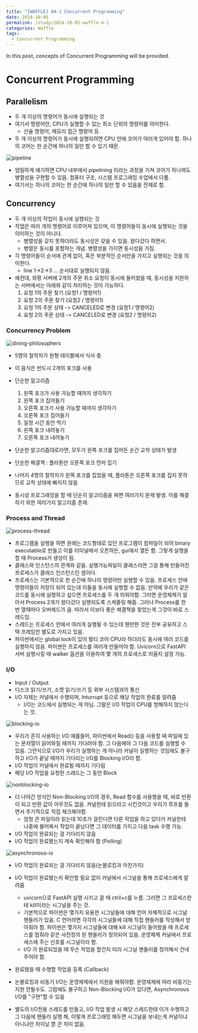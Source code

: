 ```yaml
---
title: "[WAFFLE] 04-1 Concurrent Programming"
date: 2024-10-05
permalink: /study/2024-10-05-waffle-4-1
categories: Waffle
tags:
  - Concurrent Programming
---
```


In this post, concepts of Concurrent Programming will be provided.

# Concurrent Programming

## Parallelism
- 두 개 이상의 명령어가 동시에 실행되는 것
- 여기서 명령어란, CPU가 실행할 수 있는 최소 단위의 명령어를 의미한다.
  - 산술 명령어, 메모리 접근 명령어 등.
- 두 개 이상의 명령어가 동시에 실행되려면 CPU 안에 코어가 여러개 있어야 함. 하나의 코어는 한 순간에 하나의 일만 할 수 있기 때문.

![pipeline](..\images\2024-10-05-waffle-4-1\pipeline.png)
- 엄밀하게 얘기하면 CPU 내부에서 pipelining 이라는 과정을 거쳐 코어가 하나여도 병렬성을 구현할 수 있음. 컴퓨터 구조, 시스템 프로그래밍 수업에서 다룸.
- 여기서는 하나의 코어는 한 순간에 하나의 일만 할 수 있음을 전제로 함.

## Concurrency
- 두 개 이상의 작업이 동시에 실행되는 것
- 작업은 여러 개의 명령어로 이루어져 있으며, 이 명령어들이 동시에 실행되는 것을 의미하는 것이 아니다.
  - 병렬성을 갖지 못하더라도 동시성은 갖을 수 있음. 왔다갔다 하면서.
  - 병렬은 동시를 포함하는 개념. 병렬성을 가지면 동시성을 가짐.
- 각 명령어들이 순서에 관계 없이, 혹은 부분적인 순서만을 가지고 실행되는 것을 의미한다.
  - line 1->2->3 ... 순서대로 실행되지 않음.
- 예컨데, 와팡 서버에 2개의 주문 취소 요청이 동시에 들어왔을 때, 동시성을 지원하는 서버에서는 아래와 같이 처리하는 것이 가능하다.
  1. 요청 1의 주문 찾기 (요청1 / 명령어1)
  2. 요청 2의 주문 찾기 (요청2 / 명령어1)
  3. 요청 1의 주문 상태 -> CANCELED로 변경 (요청1 / 명령어2)
  4. 요청 2의 주문 상태 -> CANCELED로 변경 (요청2 / 명령어2)

### Concurrency Problem
![dining-philosophers](..\images\2024-10-05-waffle-4-1\dining-philosophers.png)

- 5명의 철학자가 원형 테이블에서 식사 중
- 이 음식은 반드시 2개의 포크를 사용
- 단순한 알고리즘
  1. 왼쪽 포크가 사용 가능할 때까지 생각하기
  2. 왼쪽 포크 집어들기
  3. 오른쪽 포크가 사용 가능할 때까지 생각하기
  4. 오른쪽 포크 집어들기
  5. 일정 시간 동안 먹기
  6. 왼쪽 포크 내려놓기
  7. 오른쪽 포크 내려놓기

- 단순한 알고리즘대로라면, 모두가 왼쪽 포크를 집어든 순간 교착 상태가 발생
- 단순한 해결책 : 플라톤만 오른쪽 포크 먼저 집기
- 나머지 4명의 철학자가 왼쪽 포크를 집었을 때, 플라톤은 오른쪽 포크를 집지 못하므로 교착 상태에 빠지지 않음
- 동시성 프로그래밍을 할 때 단순히 알고리즘을 짜면 여러가지 문제 발생. 이를 해결하기 위한 여러가지 알고리즘 존재.

### Process and Thread
![process-thread](..\images\2024-10-05-waffle-4-1\process-thread.png)
- 프로그램을 실행을 하면 원래는 코드형태로 있던 프로그램이 컴파일이 되어 binary executable로 만들고 이를 터미널에서 오픈하든, gui에서 열든 함. 그렇게 실행을 할 때 Process가 생성이 됨.
- 클래스와 인스턴스의 관계와 같음. 실행가능파일이 클래스라면 그걸 통해 만들어진 프로세스가 클래스 인스턴스인 셈이다.
- 프로세스는 기본적으로 한 순간에 하나의 명령어만 실행할 수 있음. 프로세스 안에 명령어들이 저장이 되어 있는데 이들을 동시에 실행할 수 없음. 만약에 우리가 같은 코드를 동시에 실행하고 싶으면 프로세스를 두 개 띄워야함. 그러면 운영체제가 알아서 Process 2개가 왔다갔다 실행되도록 스케줄링 해줌. 그러나 Process를 한 번 열때마다 오버헤드가 큼. 따라서 이보다 좋은 해결책을 찾았는게 그것이 바로 스레드임. 
- 스레드는 프로세스 안에서 여러개 실행될 수 있는데 웬만한 것은 전부 공유하고 스택 프레임만 별도로 가지고 있음.
- 파이썬에서는 global lock이 있어 멀티 코어 CPU라 하더라도 동시에 여러 코드를 실행하지 않음. 파이썬은 프로세스를 여러개 만들어야 함. Uvicorn으로 FastAPI 서버 실행시킬 때 walker 옵션을 이용하여 몇 개의 프로세스로 띄울지 설정 가능.

### I/O
- Input / Output
- 디스크 읽기/쓰기, 소켓 읽기/쓰기 등 외부 시스템과의 통신
- I/O 자체는 커널에서 수행되며, Inturrupt 등으로 해당 작업의 완료를 알려줌
  - I/O는 코드에서 실행되는 게 아님. 그말은 I/O 작업이 CPU를 방해하지 않는다는 것.

![blocking-io](..\images\2024-10-05-waffle-4-1\blocking-io.png)
- 우리가 흔히 사용하는 I/O 예를들어, 파이썬에서 Read() 등을 사용할 때 파일에 있는 문자열이 읽어와질 때까지 기다려야 함. 그 다음에야 그 다음 코드를 실행할 수 있음. 그런식으로 I/O가 우리가 실행하는 게 아니라 커널이 실행하는 것임에도 불구하고 I/O가 끝날 때까지 기다리는 I/O를 Blocking I/O라 함.
- I/O 작업이 커널에서 완료될 때까지 기다림
- 해당 I/O 작업을 요청한 스레드는 그 동안 Block

![nonblocking-io](..\images\2024-10-05-waffle-4-1\nonblocking-io.png)
- 더 나아간 방식인 Non-Blocking I/O의 경우, Read 함수를 사용했을 때, 바로 반환이 되고 반환 값이 아무것도 없음. 커널한테 읽으라고 시킨것이고 우리가 루프를 돌면서 주기적으로 직접 체크해야함.
  - 엄청 큰 파일이라 읽는데 10초가 걸린다면 다른 작업을 하고 있다가 커널한테 나중에 물어봐서 작업이 끝났다면 그 데이터를 가지고 다음 task 수행 가능.
- I/O 작업이 완료되는 걸 기다리지 않음
- I/O 작업이 완료됐는지 계속 확인해야 함 (Polling)



![asynchronous-io](..\images\2024-10-05-waffle-4-1\asynchronous-io-1736330145511-71.png)


- I/O 작업이 완료되는 걸 기다리지 않음(논블로킹과 마찬가지)
- I/O 작업이 완료됐는지 확인할 필요 없이 커널에서 시그널을 통해 프로세스에게 알려줌
  - uvicorn으로 FastAPI 실행 시키고 끌 때 ctril+c를 누름. 그러면 그 프로세스한테 kill이라는 시그널을 주는 것.
  - 기본적으로 파이썬은 몇가지 유용한 시그널들에 대해 언어 자체적으로 시그널 핸들러가 있음. C 언어라면 각각의 시그널들에 대해 직접 핸들러를 작성해서 받아줘야 함. 파이썬은 몇가지 시그널들에 대해 kill 시그널이 들어왔을 때 프로세스를 멈춰라 같은 사전정의 된 핸들러가 정의되어 있음. 운영체제 커널에서 프로세스에 주는 신호를 시그널이라 함.
  - I/O 가 완료되었을 때 무슨 작업을 할건지 미리 시그널 핸들러를 정의해서 건네 주어야 함.
- 완료됐을 때 수행할 작업을 등록 (Callback)

- 논블로킹과 비동기 I/O는 운영체제에서 지원을 해줘야함. 운영체제에 따라 비동기는 지원 안될수도. 그럼에도 불구하고 Non-Blocking I/O가 있다면, Asynchronous I/O를 "구현"할 수 있음
- 별도의 I/O전용 스레드를 만들고, I/O 작업 발생 시 해당 스레드한테 이거 수행하고 그 다음에 핸들러 실행 해, 이렇게 프로그래밍 해두면 시그널을 보내는게 커널이냐 아니냐만 차이날 뿐 큰 차이 없음.





